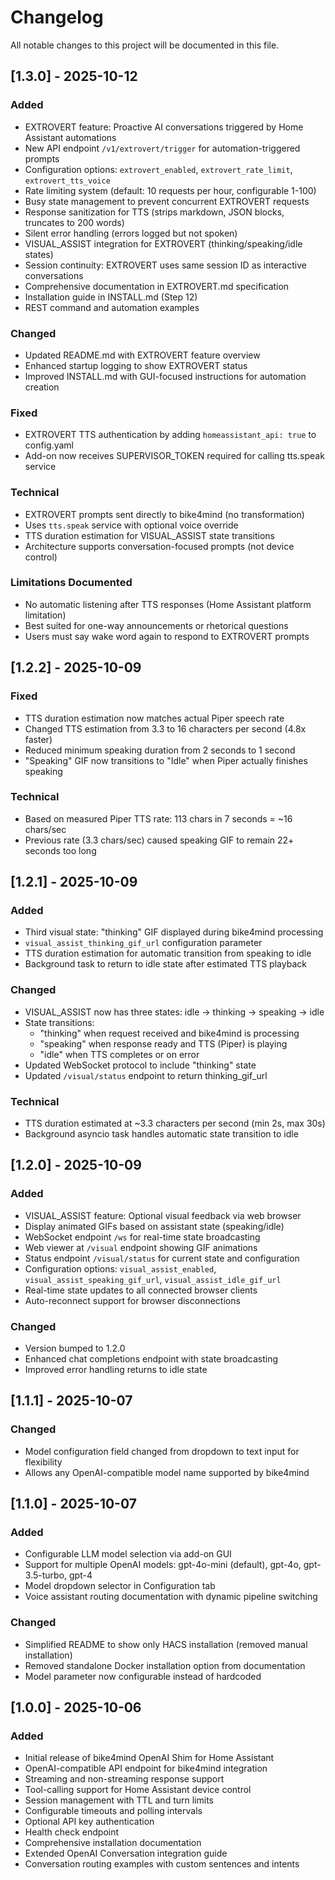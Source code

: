 # Changelog

All notable changes to this project will be documented in this file.

## [1.3.0] - 2025-10-12

### Added
- EXTROVERT feature: Proactive AI conversations triggered by Home Assistant automations
- New API endpoint `/v1/extrovert/trigger` for automation-triggered prompts
- Configuration options: `extrovert_enabled`, `extrovert_rate_limit`, `extrovert_tts_voice`
- Rate limiting system (default: 10 requests per hour, configurable 1-100)
- Busy state management to prevent concurrent EXTROVERT requests
- Response sanitization for TTS (strips markdown, JSON blocks, truncates to 200 words)
- Silent error handling (errors logged but not spoken)
- VISUAL_ASSIST integration for EXTROVERT (thinking/speaking/idle states)
- Session continuity: EXTROVERT uses same session ID as interactive conversations
- Comprehensive documentation in EXTROVERT.md specification
- Installation guide in INSTALL.md (Step 12)
- REST command and automation examples

### Changed
- Updated README.md with EXTROVERT feature overview
- Enhanced startup logging to show EXTROVERT status
- Improved INSTALL.md with GUI-focused instructions for automation creation

### Fixed
- EXTROVERT TTS authentication by adding `homeassistant_api: true` to config.yaml
- Add-on now receives SUPERVISOR_TOKEN required for calling tts.speak service

### Technical
- EXTROVERT prompts sent directly to bike4mind (no transformation)
- Uses `tts.speak` service with optional voice override
- TTS duration estimation for VISUAL_ASSIST state transitions
- Architecture supports conversation-focused prompts (not device control)

### Limitations Documented
- No automatic listening after TTS responses (Home Assistant platform limitation)
- Best suited for one-way announcements or rhetorical questions
- Users must say wake word again to respond to EXTROVERT prompts

## [1.2.2] - 2025-10-09

### Fixed
- TTS duration estimation now matches actual Piper speech rate
- Changed TTS estimation from 3.3 to 16 characters per second (4.8x faster)
- Reduced minimum speaking duration from 2 seconds to 1 second
- "Speaking" GIF now transitions to "Idle" when Piper actually finishes speaking

### Technical
- Based on measured Piper TTS rate: 113 chars in 7 seconds = ~16 chars/sec
- Previous rate (3.3 chars/sec) caused speaking GIF to remain 22+ seconds too long

## [1.2.1] - 2025-10-09

### Added
- Third visual state: "thinking" GIF displayed during bike4mind processing
- `visual_assist_thinking_gif_url` configuration parameter
- TTS duration estimation for automatic transition from speaking to idle
- Background task to return to idle state after estimated TTS playback

### Changed
- VISUAL_ASSIST now has three states: idle → thinking → speaking → idle
- State transitions:
  - "thinking" when request received and bike4mind is processing
  - "speaking" when response ready and TTS (Piper) is playing
  - "idle" when TTS completes or on error
- Updated WebSocket protocol to include "thinking" state
- Updated `/visual/status` endpoint to return thinking_gif_url

### Technical
- TTS duration estimated at ~3.3 characters per second (min 2s, max 30s)
- Background asyncio task handles automatic state transition to idle

## [1.2.0] - 2025-10-09

### Added
- VISUAL_ASSIST feature: Optional visual feedback via web browser
- Display animated GIFs based on assistant state (speaking/idle)
- WebSocket endpoint `/ws` for real-time state broadcasting
- Web viewer at `/visual` endpoint showing GIF animations
- Status endpoint `/visual/status` for current state and configuration
- Configuration options: `visual_assist_enabled`, `visual_assist_speaking_gif_url`, `visual_assist_idle_gif_url`
- Real-time state updates to all connected browser clients
- Auto-reconnect support for browser disconnections

### Changed
- Version bumped to 1.2.0
- Enhanced chat completions endpoint with state broadcasting
- Improved error handling returns to idle state

## [1.1.1] - 2025-10-07

### Changed
- Model configuration field changed from dropdown to text input for flexibility
- Allows any OpenAI-compatible model name supported by bike4mind

## [1.1.0] - 2025-10-07

### Added
- Configurable LLM model selection via add-on GUI
- Support for multiple OpenAI models: gpt-4o-mini (default), gpt-4o, gpt-3.5-turbo, gpt-4
- Model dropdown selector in Configuration tab
- Voice assistant routing documentation with dynamic pipeline switching

### Changed
- Simplified README to show only HACS installation (removed manual installation)
- Removed standalone Docker installation option from documentation
- Model parameter now configurable instead of hardcoded

## [1.0.0] - 2025-10-06

### Added
- Initial release of bike4mind OpenAI Shim for Home Assistant
- OpenAI-compatible API endpoint for bike4mind integration
- Streaming and non-streaming response support
- Tool-calling support for Home Assistant device control
- Session management with TTL and turn limits
- Configurable timeouts and polling intervals
- Optional API key authentication
- Health check endpoint
- Comprehensive installation documentation
- Extended OpenAI Conversation integration guide
- Conversation routing examples with custom sentences and intents
